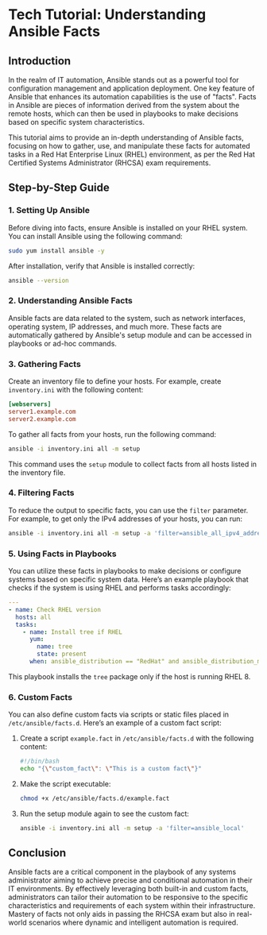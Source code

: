 # Tech Tutorial: Understanding Ansible Facts

## Introduction

In the realm of IT automation, Ansible stands out as a powerful tool for configuration management and application deployment. One key feature of Ansible that enhances its automation capabilities is the use of "facts". Facts in Ansible are pieces of information derived from the system about the remote hosts, which can then be used in playbooks to make decisions based on specific system characteristics.

This tutorial aims to provide an in-depth understanding of Ansible facts, focusing on how to gather, use, and manipulate these facts for automated tasks in a Red Hat Enterprise Linux (RHEL) environment, as per the Red Hat Certified Systems Administrator (RHCSA) exam requirements.

## Step-by-Step Guide

### 1. Setting Up Ansible

Before diving into facts, ensure Ansible is installed on your RHEL system. You can install Ansible using the following command:

```bash
sudo yum install ansible -y
```

After installation, verify that Ansible is installed correctly:

```bash
ansible --version
```

### 2. Understanding Ansible Facts

Ansible facts are data related to the system, such as network interfaces, operating system, IP addresses, and much more. These facts are automatically gathered by Ansible's setup module and can be accessed in playbooks or ad-hoc commands.

### 3. Gathering Facts

Create an inventory file to define your hosts. For example, create `inventory.ini` with the following content:

```ini
[webservers]
server1.example.com
server2.example.com
```

To gather all facts from your hosts, run the following command:

```bash
ansible -i inventory.ini all -m setup
```

This command uses the `setup` module to collect facts from all hosts listed in the inventory file.

### 4. Filtering Facts

To reduce the output to specific facts, you can use the `filter` parameter. For example, to get only the IPv4 addresses of your hosts, you can run:

```bash
ansible -i inventory.ini all -m setup -a 'filter=ansible_all_ipv4_addresses'
```

### 5. Using Facts in Playbooks

You can utilize these facts in playbooks to make decisions or configure systems based on specific system data. Here’s an example playbook that checks if the system is using RHEL and performs tasks accordingly:

```yaml
---
- name: Check RHEL version
  hosts: all
  tasks:
    - name: Install tree if RHEL
      yum:
        name: tree
        state: present
      when: ansible_distribution == "RedHat" and ansible_distribution_major_version == "8"
```

This playbook installs the `tree` package only if the host is running RHEL 8.

### 6. Custom Facts

You can also define custom facts via scripts or static files placed in `/etc/ansible/facts.d`. Here’s an example of a custom fact script:

1. Create a script `example.fact` in `/etc/ansible/facts.d` with the following content:

    ```bash
    #!/bin/bash
    echo "{\"custom_fact\": \"This is a custom fact\"}"
    ```

2. Make the script executable:

    ```bash
    chmod +x /etc/ansible/facts.d/example.fact
    ```

3. Run the setup module again to see the custom fact:

    ```bash
    ansible -i inventory.ini all -m setup -a 'filter=ansible_local'
    ```

## Conclusion

Ansible facts are a critical component in the playbook of any systems administrator aiming to achieve precise and conditional automation in their IT environments. By effectively leveraging both built-in and custom facts, administrators can tailor their automation to be responsive to the specific characteristics and requirements of each system within their infrastructure. Mastery of facts not only aids in passing the RHCSA exam but also in real-world scenarios where dynamic and intelligent automation is required.